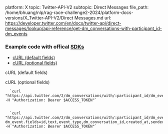 platform: X
topic: Twitter-API-V2
subtopic: Direct Messages
file_path: /home/bhuang/nlp/rag-race-challenge2-2024/platform-docs-versions/X_Twitter-API-V2/Direct Messages.md
url: https://developer.twitter.com/en/docs/twitter-api/direct-messages/lookup/api-reference/get-dm_conversations-with-participant_id-dm_events

### Example code with offical [SDKs](https://developer.twitter.com/en/docs/twitter-api/tools-and-libraries/sdks/overview)

* [cURL (default fields)](#tab0)
* [cURL (optional fields)](#tab1)

cURL (default fields)

cURL (optional fields)

      `curl "https://api.twitter.com/2/dm_conversations/with/:participant_id/dm_events" -H "Authorization: Bearer $ACCESS_TOKEN"`
    

      `curl "https://api.twitter.com/2/dm_conversations/with/:participant_id/dm_events?dm_event.fields=id,text,event_type,dm_conversation_id,created_at,sender_id,attachments,participant_ids,referenced_tweets" -H "Authorization: Bearer $ACCESS_TOKEN"`